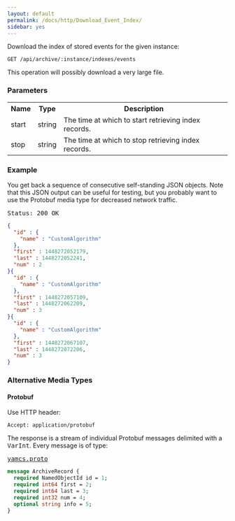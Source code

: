 ```yaml
---
layout: default
permalink: /docs/http/Download_Event_Index/
sidebar: yes
---
```


Download the index of stored events for the given instance:

    GET /api/archive/:instance/indexes/events

<div class="hint">
This operation will possibly download a very large file.
</div>

### Parameters

<table class="inline">
  <tr>
    <th>Name</th>
    <th>Type</th>
    <th>Description</th>
  </tr>
  <tr>
    <td class="code">start</td>
    <td class="code">string</td>
    <td>The time at which to start retrieving index records.</td>
  </tr>
  <tr>
    <td class="code">stop</td>
    <td class="code">string</td>
    <td>The time at which to stop retrieving index records.</td> 
  </tr>
</table>
    
### Example

You get back a sequence of consecutive self-standing JSON objects. Note that this JSON output can be useful for testing, but you probably want to use the Protobuf media type for decreased network traffic.

<pre class="header">
Status: 200 OK
</pre>

```json
{
  "id" : {
    "name" : "CustomAlgorithm"
  },
  "first" : 1448272052179,
  "last" : 1448272052241,
  "num" : 2
}{
  "id" : {
    "name" : "CustomAlgorithm"
  },
  "first" : 1448272057109,
  "last" : 1448272062209,
  "num" : 3
}{
  "id" : {
    "name" : "CustomAlgorithm"
  },
  "first" : 1448272067107,
  "last" : 1448272072206,
  "num" : 3
}
```

### Alternative Media Types

#### Protobuf

Use HTTP header:

    Accept: application/protobuf

The response is a stream of individual Protobuf messages delimited with a <tt>VarInt</tt>. Every message is of type:

<pre class="r header"><a href="/docs/http/yamcs.proto/">yamcs.proto</a></pre>
```proto
message ArchiveRecord {
  required NamedObjectId id = 1;
  required int64 first = 2;
  required int64 last = 3;
  required int32 num = 4;
  optional string info = 5;
}
```
